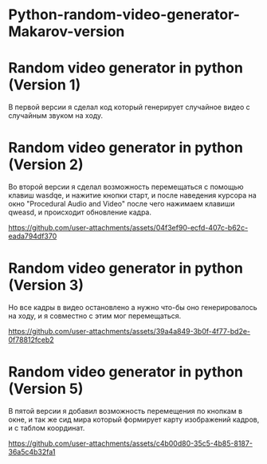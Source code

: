 # Python-random-video-generator-Makarov-version

# Random video generator in python (Version 1)

В первой версии я сделал код который генерирует случайное видео с случайным звуком на ходу.

# Random video generator in python (Version 2)

Во второй версии я сделал возможность перемещаться с помощью клавиш wasdqe, и нажитие кнопки старт, и после наведения курсора на окно "Procedural Audio and Video" после чего нажимаем клавиши qweasd, и происходит обновление кадра.

https://github.com/user-attachments/assets/04f3ef90-ecfd-407c-b62c-eada794df370

# Random video generator in python (Version 3)

Но все кадры в видео остановлено а нужно что-бы оно генерировалось на ходу, и я совместно с этим мог перемещаться.

https://github.com/user-attachments/assets/39a4a849-3b0f-4f77-bd2e-0f78812fceb2

# Random video generator in python (Version 5)

В пятой версии я добавил возможность перемещения по кнопкам в окне, и так же сид мира который формирует карту изображений кадров, и с таблом координат.

https://github.com/user-attachments/assets/c4b00d80-35c5-4b85-8187-36a5c4b32fa1
